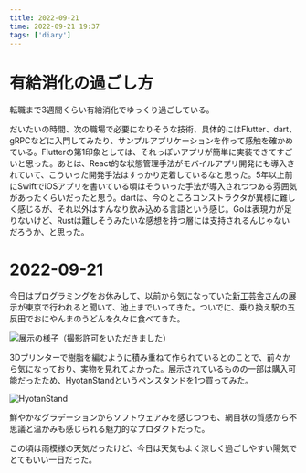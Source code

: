 ```yaml
---
title: 2022-09-21
time: 2022-09-21 19:37
tags: ['diary']
---
```


# 有給消化の過ごし方
転職まで3週間くらい有給消化でゆっくり過ごしている。

だいたいの時間、次の職場で必要になりそうな技術、具体的にはFlutter、dart、gRPCなどに入門してみたり、サンプルアプリケーションを作って感触を確かめている。Flutterの第1印象としては、それっぽいアプリが簡単に実装できてすごいと思った。あとは、React的な状態管理手法がモバイルアプリ開発にも導入されていて、こういった開発手法はすっかり定着しているなと思った。5年以上前にSwiftでiOSアプリを書いている頃はそういった手法が導入されつつある雰囲気があったくらいだったと思う。dartは、今のところコンストラクタが異様に難しく感じるが、それ以外はすんなり飲み込める言語という感じ。Goは表現力が足りないけど、Rustは難しそうみたいな感想を持つ層には支持されるんじゃないだろうか、と思った。

# 2022-09-21
今日はプログラミングをお休みして、以前から気になっていた[新工芸舎さん](https://www.shinkogeisha.com/)の展示が東京で行われると聞いて、池上までいってきた。ついでに、乗り換え駅の五反田でおにやんまのうどんを久々に食べてきた。

![](/posts/489/tenji.jpg "展示の様子（撮影許可をいただきました）")

3Dプリンターで樹脂を編むように積み重ねて作られているとのことで、前々から気になっており、実物を見れてよかった。展示されているものの一部は購入可能だったため、HyotanStandというペンスタンドを1つ買ってみた。

![](/posts/489/hyotan-stand.jpg "HyotanStand")

鮮やかなグラデーションからソフトウェアみを感じつつも、網目状の質感から不思議と温かみも感じられる魅力的なプロダクトだった。

この頃は雨模様の天気だったけど、今日は天気もよく涼しく過ごしやすい陽気でとてもいい一日だった。
